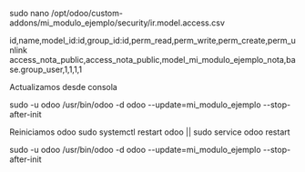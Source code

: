 sudo nano /opt/odoo/custom-addons/mi_modulo_ejemplo/security/ir.model.access.csv


id,name,model_id:id,group_id:id,perm_read,perm_write,perm_create,perm_unlink
access_nota_public,access_nota_public,model_mi_modulo_ejemplo_nota,base.group_user,1,1,1,1

Actualizamos desde consola

sudo -u odoo /usr/bin/odoo -d odoo --update=mi_modulo_ejemplo --stop-after-init

Reiniciamos odoo
sudo systemctl restart odoo || sudo service odoo restart

sudo -u odoo /usr/bin/odoo -d odoo --update=mi_modulo_ejemplo --stop-after-init

